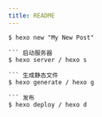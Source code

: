 ```yaml
---
title: README
---
```

``` 创建项目
$ hexo new "My New Post"

``` 启动服务器
$ hexo server / hexo s

``` 生成静态文件
$ hexo generate / hexo g

``` 发布
$ hexo deploy / hexo d